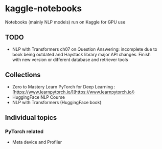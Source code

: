 # kaggle-notebooks

Notebooks (mainly NLP models) run on Kaggle for GPU use

## TODO

- NLP with Transformers ch07 on Question Answering: incomplete due to book being outdated and Haystack library major API changes. Finish with new version or different database and retriever tools

## Collections

- Zero to Mastery Learn PyTorch for Deep Learning : [https://www.learnpytorch.io/](https://www.learnpytorch.io/)
- HuggingFace NLP Course
- NLP with Transformers (HuggingFace book)

## Individual topics

### PyTorch related

- Meta device and Profiler
